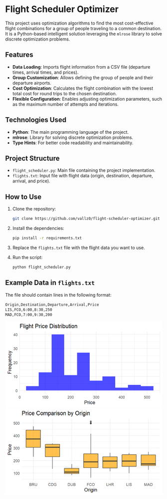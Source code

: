 # Flight Scheduler Optimizer

This project uses optimization algorithms to find the most cost-effective flight combinations for a group of people traveling to a common destination. It is a Python-based intelligent solution leveraging the `mlrose` library to solve discrete optimization problems.

## Features

- **Data Loading**: Imports flight information from a CSV file (departure times, arrival times, and prices).
- **Group Customization**: Allows defining the group of people and their departure airports.
- **Cost Optimization**: Calculates the flight combination with the lowest total cost for round trips to the chosen destination.
- **Flexible Configuration**: Enables adjusting optimization parameters, such as the maximum number of attempts and iterations.

## Technologies Used

- **Python**: The main programming language of the project.
- **mlrose**: Library for solving discrete optimization problems.
- **Type Hints**: For better code readability and maintainability.

## Project Structure

- `flight_scheduler.py`: Main file containing the project implementation.
- `flights.txt`: Input file with flight data (origin, destination, departure, arrival, and price).

## How to Use

1. Clone the repository:
   ```bash
   git clone https://github.com/vallz0/flight-scheduler-optimizer.git
   ```

2. Install the dependencies:
   ```bash
   pip install -r requirements.txt
   ```

3. Replace the `flights.txt` file with the flight data you want to use.

4. Run the script:
   ```bash
   python flight_scheduler.py
   ```

## Example Data in `flights.txt`

The file should contain lines in the following format:
```
Origin,Destination,Departure,Arrival,Price
LIS,FCO,6:00,8:30,250
MAD,FCO,7:00,9:30,200
```
![grafico1](graf1.png)
![grafico2](graf2.png)
